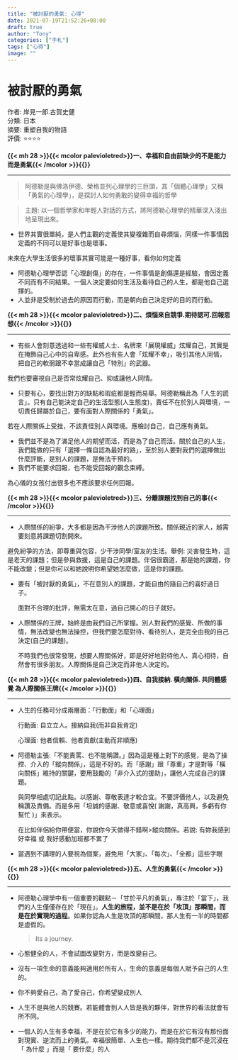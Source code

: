 ```yaml
---
title: "被討厭的勇氣: 心得"
date: 2021-07-19T21:52:26+08:00
draft: true
author: "Tony"
categories: ["手札"]
tags: ["心得"]
image: ""
---
```

# 被討厭的勇氣  
作者: 岸見一郎.古賀史健  
分類: 日本  
摘要: 重塑自我的物語   
評價: ⭐️⭐️⭐️⭐️  

**{{< mh 28 >}}{{< mcolor	palevioletred>}}一、幸福和自由前缺少的不是能力而是勇氣{{< /mcolor >}}{{</mh>}}**
***

> 阿德勒是與佛洛伊德、榮格並列心理學的三巨頭，其「個體心理學」又稱「勇氣的心理學」，是探討人如何勇敢的變得幸福的哲學

> 主題: 以一個哲學家和年輕人對話的方式，將阿德勒心理學的精華深入淺出地呈現出來。

- 世界其實很單純，是人們主觀的定義使其變複雜而自尋煩惱，同樣一件事情因定義的不同可以是好事也是壞事。  

未來在大學生活很多的壞事其實可能是一種好事，看你如何定義  

- 阿德勒心理學否認「心理創傷」的存在，一件事情是創傷還是經驗，會因定義不同而有不同結果。一個人決定要如何生活及看待自己的人生，都是他自己選擇的。  
- 人並非是受制於過去的原因而行動，而是朝向自己決定好的目的而行動。  

**{{< mh 28 >}}{{< mcolor	palevioletred>}}二、煩惱來自競爭.期待認可.回報思想{{< /mcolor >}}{{</mh>}}**
***

- 有些人會刻意透過和一些有權威人士、名牌來「展現權威」炫耀自己，其實是在掩飾自己心中的自卑感。此外也有些人會「炫耀不幸」，吸引其他人同情，把自己的軟弱跟不幸當成讓自己「特別」的武器。

我們也要審視自己是否常炫耀自己、抑或讓他人同情。

- 只要有心，要找出對方的缺點和瑕疵都是輕而易舉。阿德勒稱此為「人生的謊言」。只有自己能決定自己的生活型態(人生態度)，責任不在於別人與環境，一切責任歸屬於自己，要有面對人際關係的「勇氣」。

若在人際關係上受挫，不該責怪別人與環境。應檢討自己，自己應有勇氣。

- 我們並不是為了滿足他人的期望而活，而是為了自己而活。關於自己的人生，我們能做的只有「選擇一條自認為最好的路」，至於別人要對我們的選擇做出什麼評斷，是別人的課題，是無法干預的。
- 我們不能要求回報，也不能受回報的觀念束縛。

為心儀的女孩付出很多也不應該要求任何回報。

**{{< mh 28 >}}{{< mcolor	palevioletred>}}三、分離課題找到自己的事{{< /mcolor >}}{{</mh>}}**
***
- 人際關係的紛爭，大多都是因為干涉他人的課題所致。關係親近的家人，越需要刻意將課題切割開來。

避免紛爭的方法，即尊重與包容，少干涉同學/室友的生活。舉例: 災害發生時，這是老天的課題；但是參與救援，這是自己的課題。伴侶很霸道，那是她的課題，你不能改變；但是你可以和她說明你希望她怎麼做，這是你的課題。

- 要有「被討厭的勇氣」，不在意別人的課題，才能自由的隨自己的喜好過日子。

    面對不合理的批評，無需太在意，過自己開心的日子就好。

- 人際關係的王牌，始終是由我們自己所掌握。別人對我們的感覺、所做的事情，無法改變也無法操控，但我們要怎麼對待、看待別人，是完全由我的自己決定(自己的課題)。

    不時我們也很常發現，想要人際關係好，即是好好地對待他人、真心相待，自然會有很多朋友。人際關係是自己決定而非他人決定的。

**{{< mh 28 >}}{{< mcolor	palevioletred>}}四、自我接納. 橫向關係. 共同體感覺 為人際關係王牌{{< /mcolor >}}{{</mh>}}**
***
- 人生的任務可分成兩層面：「行動面」和「心理面」

    行動面: 自立立人。接納自我(而非自我肯定)

    心理面: 他者信賴、他者貢獻(主動而非順應)

- 阿德勒主張:「不能責罵、也不能稱讚。」因為這是種上對下的感覺，是為了操控、介入的「縱向關係」，這是不好的。而「感謝」跟「尊重」才是對等「橫向關係」維持的關鍵，要用鼓勵的「非介入式的援助」，讓他人完成自己的課題。

    與同學相處切記此點。以感謝、尊敬表達才較合宜。不要評價他人，以及避免稱讚及責備。而是多用「坦誠的感謝、敬意或喜悅( 謝謝，真高興，多虧有你幫忙 )」來表示。

    在比如伴侶給你帶便當，你說你今天做得不錯啊>縱向關係。若說: 有妳我感到好幸福 或 我好感動加班都不累了

- 當遇到不講理的人要視為個案，避免用「大家」、「每次」、「全都」這些字眼

**{{< mh 28 >}}{{< mcolor	palevioletred>}}五、人生的勇氣{{< /mcolor >}}{{</mh>}}**
***
- 阿德勒心理學中有一個重要的觀點－「甘於平凡的勇氣」，專注於「當下」，我們的人生僅僅存在於「現在」。**人生的旅程，並不是在於「攻頂」那瞬間，而是在於實現的過程**。如果你認為人生是攻頂的那瞬間，那人生有一半的時間都是虛假的。

    > Its a journey.

- 心態健全的人，不會試圖改變對方，而是改變自己。
- 沒有一項生命的意義能夠適用於所有人，生命的意義是每個人賦予自己的人生的。
- 你不夠愛自己，為了愛自己，你希望變成別人
- 人生不是與他人的競賽。若能體會到人人皆是我的夥伴，對世界的看法就會有所不同。
- 一個人的人生有多幸福，不是在於它有多少的能力，而是在於它有沒有那份面對現實、逆流而上的勇氣。幸福很簡單、人生也一樣。期待我們都不是沉浸在「 為什麼 」而是「 要什麼」的人
